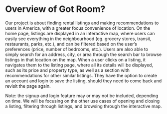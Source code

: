 # Overview of Got Room?

Our project is about finding rental listings and making recommendations to users in America, with a greater focus convenience of location. On the home page, listings are displayed in an interactive map, where users can easily see everything in the neighbourhood (eg. grocery stores, transit, restaurants, parks, etc.), and can be filtered based on the user’s preferences (price, number of bedrooms, etc.). Users are also able to simply search for an address, city, or area through the search bar to browse listings in that location on the map. When a user clicks on a listing, it navigates them to the listing page, where all its details will be displayed, such as its price and property type, as well as a section with recommendations for other similar listings. They have the option to create an account and login to save the listing, should they need to come back and revisit the page again. 

Note: the signup and login feature may or may not be included, depending on time. We will be focusing on the other use cases of opening and closing a listing, filtering through listings, and browsing through the interactive map. 